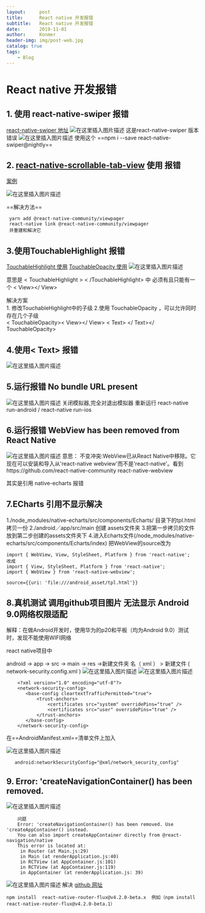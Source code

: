 ```yaml
---
layout:     post
title:      React native 开发报错
subtitle:   React native 开发报错
date:       2019-11-01
author:     Konmer
header-img: img/post-web.jpg
catalog: true
tags:
    - Blog
---
```


# React native 开发报错

## 1. 使用 react-native-swiper 报错
[react-native-swiper  地址](https://github.com/leecade/react-native-swiper)
![在这里插入图片描述](https://img-blog.csdnimg.cn/2019110119092490.jpg?x-oss-process=image/watermark,type_ZmFuZ3poZW5naGVpdGk,shadow_10,text_aHR0cHM6Ly9ibG9nLmNzZG4ubmV0L3dlaXhpbl80NDY2NjExNg==,size_16,color_FFFFFF,t_70)
这是react-native-swiper 版本 错误
![在这里插入图片描述](https://img-blog.csdnimg.cn/20191101191210324.png?x-oss-process=image/watermark,type_ZmFuZ3poZW5naGVpdGk,shadow_10,text_aHR0cHM6Ly9ibG9nLmNzZG4ubmV0L3dlaXhpbl80NDY2NjExNg==,size_16,color_FFFFFF,t_70)
使用这个 ==npm i --save react-native-swiper@nightly==




## 2. [react-native-scrollable-tab-view](https://github.com/ptomasroos/react-native-scrollable-tab-view) 使用 报错

[案例](https://www.jianshu.com/p/2e50cf60ac97)

![在这里插入图片描述](https://img-blog.csdnimg.cn/20191113114101342.jpg?x-oss-process=image/watermark,type_ZmFuZ3poZW5naGVpdGk,shadow_10,text_aHR0cHM6Ly9ibG9nLmNzZG4ubmV0L3dlaXhpbl80NDY2NjExNg==,size_16,color_FFFFFF,t_70)

==解决方法==

     yarn add @react-native-community/viewpager
     react-native link @react-native-community/viewpager
     并重建和解决它

## 3.使用TouchableHighlight  报错
[TouchableHighlight 使用](https://reactnative.cn/docs/touchablehighlight/)
[TouchableOpacity 使用](https://reactnative.cn/docs/touchableopacity/)
![在这里插入图片描述](https://img-blog.csdnimg.cn/20191113114630463.jpg?x-oss-process=image/watermark,type_ZmFuZ3poZW5naGVpdGk,shadow_10,text_aHR0cHM6Ly9ibG9nLmNzZG4ubmV0L3dlaXhpbl80NDY2NjExNg==,size_16,color_FFFFFF,t_70)

意思是 < TouchableHighlight > < /TouchableHighlight> 中 必须有且只能有一个 < View></ View>

解决方案  
     1. 修改TouchableHighlight中的子级 
     2.使用 TouchableOpacity ，可以允许同时存在几个子级  
       < TouchableOpacity>< View></ View> < Text> </ Text></ TouchableOpacity>    

## 4.使用< Text> 报错

   ![在这里插入图片描述](https://img-blog.csdnimg.cn/20191113175614346.png?x-oss-process=image/watermark,type_ZmFuZ3poZW5naGVpdGk,shadow_10,text_aHR0cHM6Ly9ibG9nLmNzZG4ubmV0L3dlaXhpbl80NDY2NjExNg==,size_16,color_FFFFFF,t_70)

## 5.运行报错 No bundle URL present

![在这里插入图片描述](https://img-blog.csdnimg.cn/20191113175632228.png?x-oss-process=image/watermark,type_ZmFuZ3poZW5naGVpdGk,shadow_10,text_aHR0cHM6Ly9ibG9nLmNzZG4ubmV0L3dlaXhpbl80NDY2NjExNg==,size_16,color_FFFFFF,t_70)
关闭模拟器,完全对退出模拟器
重新运行 react-native run-android   / react-native run-ios


## 6.运行报错 WebView has been removed from React Native
![在这里插入图片描述](https://img-blog.csdnimg.cn/20191127092931513.jpg?x-oss-process=image/watermark,type_ZmFuZ3poZW5naGVpdGk,shadow_10,text_aHR0cHM6Ly9ibG9nLmNzZG4ubmV0L3dlaXhpbl80NDY2NjExNg==,size_16,color_FFFFFF,t_70)
意思： 不变冲突:WebView已从React Native中移除。它现在可以安装和导入从'react-native webview'而不是'react-native'。看到https://github.com/react-native-community react-native-webview

其实是引用 native-echarts 报错

## 7.ECharts 引用不显示解决

1./node_modules/native-echarts/src/components/Echarts/ 目录下的tpl.html 拷贝一份 
2./android／app/src/main 创建 assets文件夹
3.把第一步拷贝的文件放到第二步创建的assets文件夹下
4.进入Echarts文件(/node_modules/native-echarts/src/components/Echarts/index) 把WebView的source改为

    import { WebView, View, StyleSheet, Platform } from 'react-native';
    改成 
    import { View, StyleSheet, Platform } from 'react-native';
    import { WebView } from 'react-native-webview';
    
    source={{uri: 'file:///android_asset/tpl.html'}}


## 8.真机测试 调用github项目图片 无法显示 Android 9.0网络权限适配

解释：在做Android开发时，使用华为的p20和平板（均为Android 9.0）测试时，发现不能使用WIFI网络

react native项目中 

android -> app -> src -> main  -> 
res  ->新建文件夹 名（ xml ）  > 新建文件 ( network-security.config.xml )
![在这里插入图片描述](https://img-blog.csdnimg.cn/20191129143947821.png?x-oss-process=image/watermark,type_ZmFuZ3poZW5naGVpdGk,shadow_10,text_aHR0cHM6Ly9ibG9nLmNzZG4ubmV0L3dlaXhpbl80NDY2NjExNg==,size_16,color_FFFFFF,t_70)
![在这里插入图片描述](https://img-blog.csdnimg.cn/20191129144015559.png?x-oss-process=image/watermark,type_ZmFuZ3poZW5naGVpdGk,shadow_10,text_aHR0cHM6Ly9ibG9nLmNzZG4ubmV0L3dlaXhpbl80NDY2NjExNg==,size_16,color_FFFFFF,t_70)

		<?xml version="1.0" encoding="utf-8"?>
		<network-security-config>
		   <base-config cleartextTrafficPermitted="true">
		       <trust-anchors>
		           <certificates src="system" overridePins="true" />
		           <certificates src="user" overridePins="true" />
		       </trust-anchors>
		   </base-config>
		</network-security-config>

在==AndroidManifest.xml==清单文件上加入

![在这里插入图片描述](https://img-blog.csdnimg.cn/20191129144426399.png?x-oss-process=image/watermark,type_ZmFuZ3poZW5naGVpdGk,shadow_10,text_aHR0cHM6Ly9ibG9nLmNzZG4ubmV0L3dlaXhpbl80NDY2NjExNg==,size_16,color_FFFFFF,t_70)
       
       android:networkSecurityConfig="@xml/network_security_config"

## 9. Error: 'createNavigationContainer() has been removed.

![在这里插入图片描述](https://img-blog.csdnimg.cn/20191129144657848.png?x-oss-process=image/watermark,type_ZmFuZ3poZW5naGVpdGk,shadow_10,text_aHR0cHM6Ly9ibG9nLmNzZG4ubmV0L3dlaXhpbl80NDY2NjExNg==,size_16,color_FFFFFF,t_70)
		
		问题
		Error: 'createNavigationContainer() has been removed. Use 'createAppContainer() instead. 
		You can also import createAppContainer directly from @react-navigation/native
		This error is located at: 
		 in Router (at Main.js:29) 
		 in Main (at renderApplication.js:40) 
		 in RCTView (at AppContainer.js:101) 
		 in RCTView (at AppContainer.js:119) 
		 in AppContainer (at renderApplication.js: 39)

![在这里插入图片描述](https://img-blog.csdnimg.cn/20191202193150680.png)
解决
[github 网址](https://github.com/aksonov/react-native-router-flux/issues/3571)
      

    npm install  react-native-router-flux@v4.2.0-beta.x  例如（npm install  react-native-router-flux@v4.2.0-beta.1）